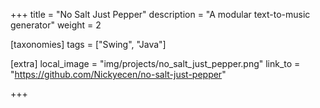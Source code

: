 +++
title = "No Salt Just Pepper"
description = "A modular text-to-music generator"
weight = 2

[taxonomies]
tags = ["Swing", "Java"]

[extra]
local_image = "img/projects/no_salt_just_pepper.png"
link_to = "https://github.com/Nickyecen/no-salt-just-pepper"

+++

